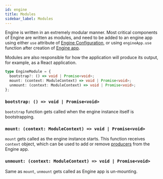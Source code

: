 ```yaml
---
id: engine
title: Modules
sidebar_label: Modules
---
```


Engine is written in an extremely modular manner. Most critical components of
Engine are written as modules, and need to be added to an engine app using
either `use` attribute of [Engine Configuration](/docs/api/engine), or using
`engineApp.use` function after creation of [Engine
app](/docs/api/engine#use-enginemodule).

Modules are also responsible for how the application will produce its output,
for example, as a React application.

```ts
type EngineModule = {
  bootstrap?: () => void | Promise<void>;
  mount: (context: ModuleContext) => void | Promise<void>;
  unmount: (context: ModuleContext) => void | Promise<void>;
};
```

### `bootstrap: () => void | Promise<void>`

`bootstrap` function gets called when the engine instance itself is bootstrapping.

### `mount: (context: ModuleContext) => void | Promise<void>`

`mount` gets called as the engine instance starts. This function receives
`context` object, which can be used to add or remove
[producers](/docs/api/producer) from the Engine app.

### `unmount: (context: ModuleContext) => void | Promise<void>`

Same as `mount`, `unmount` gets called as Engine app is un-mounting.
